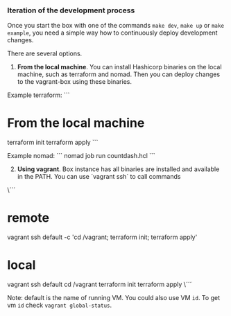 ### Iteration of the development process
Once you start the box with one of the commands `make dev`, `make up` or `make example`, 
you need a simple way how to continuously deploy development changes.

There are several options.

1. **From the local machine**. You can install Hashicorp binaries on the local machine, such as terraform and nomad.
Then you can deploy changes to the vagrant-box using these binaries.

Example terraform:
\```
# From the local machine
terraform init
terraform apply
\```

Example nomad:
\```
nomad job run countdash.hcl
\```

2. **Using vagrant**. Box instance has all binaries are installed and available in the PATH.
You can use ´vagrant ssh´ to call commands

\´´´
# remote 
vagrant ssh default -c 'cd /vagrant; terraform init; terraform apply'

# local
vagrant ssh default
cd /vagrant
terraform init
terraform apply
\´´´

Note: default is the name of running VM. You could also use VM `id`.
To get vm `id` check `vagrant global-status`.
